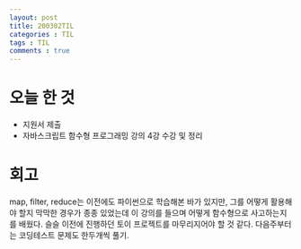 ```yaml
---
layout: post
title: 200302TIL
categories : TIL
tags : TIL
comments : true
---
```


# 오늘 한 것
- 지원서 제출
- 자바스크립트 함수형 프로그래밍 강의 4강 수강 및 정리

# 회고
map, filter, reduce는 이전에도 파이썬으로 학습해본 바가 있지만, 그를 어떻게 활용해야 할지 막막한 경우가 종종 있었는데 이 강의를 들으며 어떻게 함수형으로 사고하는지를 배웠다.
슬슬 이전에 진행하던 토이 프로젝트를 마무리지어야 할 것 같다.
다음주부터는 코딩테스트 문제도 한두개씩 풀기.
